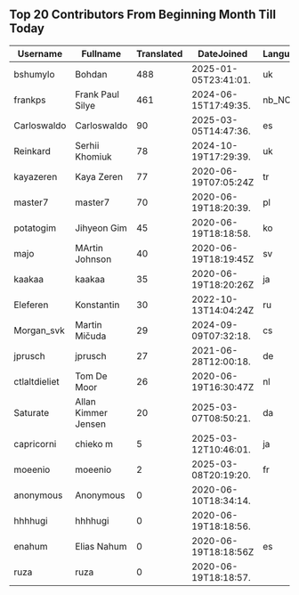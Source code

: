 ## Top 20 Contributors From Beginning Month Till Today ##
|Username|Fullname|Translated|DateJoined|Language|
|--------|--------|----------|----------|-------|
|bshumylo|Bohdan|488|2025-01-05T23:41:01.|uk|
|frankps|Frank Paul Silye|461|2024-06-15T17:49:35.|nb_NO|
|Carloswaldo|Carloswaldo|90|2025-03-05T14:47:36.|es|
|Reinkard|Serhii Khomiuk|78|2024-10-19T17:29:39.|uk|
|kayazeren|Kaya Zeren|77|2020-06-19T07:05:24Z|tr|
|master7|master7|70|2020-06-19T18:20:39.|pl|
|potatogim|Jihyeon Gim|45|2020-06-19T18:18:58.|ko|
|majo|MArtin Johnson|40|2020-06-19T18:19:45Z|sv|
|kaakaa|kaakaa|35|2020-06-19T18:20:26Z|ja|
|Eleferen|Konstantin|30|2022-10-13T14:04:24Z|ru|
|Morgan_svk|Martin Mičuda|29|2024-09-09T07:32:18.|cs|
|jprusch|jprusch|27|2021-06-28T12:00:18.|de|
|ctlaltdieliet|Tom De Moor|26|2020-06-19T16:30:47Z|nl|
|Saturate|Allan Kimmer Jensen|20|2025-03-07T08:50:21.|da|
|capricorni|chieko m|5|2025-03-12T10:46:01.|ja|
|moeenio|moeenio|2|2025-03-08T20:19:20.|fr|
|anonymous|Anonymous|0|2020-06-10T18:34:14.||
|hhhhugi|hhhhugi|0|2020-06-19T18:18:56.||
|enahum|Elias  Nahum|0|2020-06-19T18:18:56Z|es|
|ruza|ruza|0|2020-06-19T18:18:57.||
